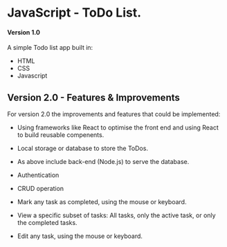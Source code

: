 # JavaScript - ToDo List. 
#### Version 1.0

A simple Todo list app built in: 
- HTML
- CSS 
- Javascript
   
## Version 2.0 - Features & Improvements

For version 2.0 the improvements and features that could be implemented: 

* Using frameworks like React to optimise the front end and using React to build reusable compenents.

* Local storage or database to store the ToDos.
  
* As above include back-end (Node.js) to serve the database.
  
* Authentication 
* CRUD operation
* Mark any task as completed, using the mouse or keyboard.
* View a specific subset of tasks: All tasks, only the active task, or only the completed tasks.
* Edit any task, using the mouse or keyboard.